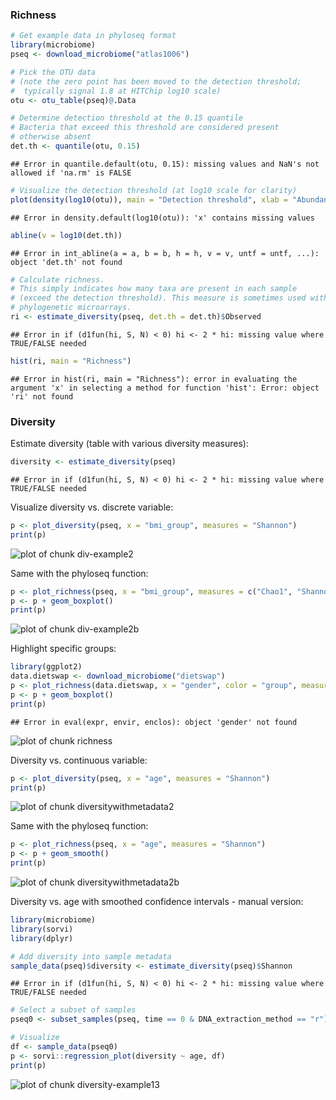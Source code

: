 
### Richness 


```r
# Get example data in phyloseq format
library(microbiome)
pseq <- download_microbiome("atlas1006")

# Pick the OTU data
# (note the zero point has been moved to the detection threshold;
#  typically signal 1.8 at HITChip log10 scale)
otu <- otu_table(pseq)@.Data

# Determine detection threshold at the 0.15 quantile
# Bacteria that exceed this threshold are considered present
# otherwise absent
det.th <- quantile(otu, 0.15)
```

```
## Error in quantile.default(otu, 0.15): missing values and NaN's not allowed if 'na.rm' is FALSE
```

```r
# Visualize the detection threshold (at log10 scale for clarity)
plot(density(log10(otu)), main = "Detection threshold", xlab = "Abundance (Log10)", ylab = "Frequency")
```

```
## Error in density.default(log10(otu)): 'x' contains missing values
```

```r
abline(v = log10(det.th))
```

```
## Error in int_abline(a = a, b = b, h = h, v = v, untf = untf, ...): object 'det.th' not found
```

```r
# Calculate richness.
# This simply indicates how many taxa are present in each sample
# (exceed the detection threshold). This measure is sometimes used with
# phylogenetic microarrays.
ri <- estimate_diversity(pseq, det.th = det.th)$Observed
```

```
## Error in if (d1fun(hi, S, N) < 0) hi <- 2 * hi: missing value where TRUE/FALSE needed
```

```r
hist(ri, main = "Richness")
```

```
## Error in hist(ri, main = "Richness"): error in evaluating the argument 'x' in selecting a method for function 'hist': Error: object 'ri' not found
```


### Diversity 

Estimate diversity (table with various diversity measures):


```r
diversity <- estimate_diversity(pseq)
```

```
## Error in if (d1fun(hi, S, N) < 0) hi <- 2 * hi: missing value where TRUE/FALSE needed
```

Visualize diversity vs. discrete variable:


```r
p <- plot_diversity(pseq, x = "bmi_group", measures = "Shannon")
print(p)
```

![plot of chunk div-example2](figure/div-example2-1.png)

Same with the phyloseq function:


```r
p <- plot_richness(pseq, x = "bmi_group", measures = c("Chao1", "Shannon"))
p <- p + geom_boxplot()
print(p)
```

![plot of chunk div-example2b](figure/div-example2b-1.png)


Highlight specific groups:


```r
library(ggplot2)
data.dietswap <- download_microbiome("dietswap")
p <- plot_richness(data.dietswap, x = "gender", color = "group", measures = c("Shannon", "Simpson")) 
p <- p + geom_boxplot()
print(p)
```

```
## Error in eval(expr, envir, enclos): object 'gender' not found
```

![plot of chunk richness](figure/richness-1.png)

Diversity vs. continuous variable:


```r
p <- plot_diversity(pseq, x = "age", measures = "Shannon")
print(p)
```

![plot of chunk diversitywithmetadata2](figure/diversitywithmetadata2-1.png)

Same with the phyloseq function:


```r
p <- plot_richness(pseq, x = "age", measures = "Shannon")
p <- p + geom_smooth()
print(p)
```

![plot of chunk diversitywithmetadata2b](figure/diversitywithmetadata2b-1.png)


Diversity vs. age with smoothed confidence intervals - manual version:


```r
library(microbiome)
library(sorvi)
library(dplyr)

# Add diversity into sample metadata
sample_data(pseq)$diversity <- estimate_diversity(pseq)$Shannon
```

```
## Error in if (d1fun(hi, S, N) < 0) hi <- 2 * hi: missing value where TRUE/FALSE needed
```

```r
# Select a subset of samples
pseq0 <- subset_samples(pseq, time == 0 & DNA_extraction_method == "r")

# Visualize
df <- sample_data(pseq0)
p <- sorvi::regression_plot(diversity ~ age, df)
print(p)
```

![plot of chunk diversity-example13](figure/diversity-example13-1.png)


